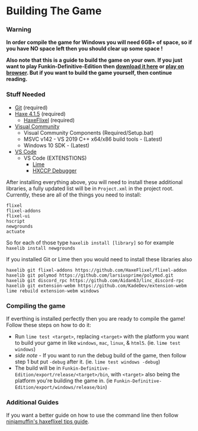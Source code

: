 # Building The Game

### Warning
**In order compile the game for Windows you will need 6GB+ of space, so if you have NO space left then you should clear up some space !**

**Also note that this is a guide to build the game on your own. If you just want to play Funkin-Definitive-Edition then [download it here](https://github.com/AnimatingLegend/Funkin-Definitive-Edition/releases) or [play on browser](https://animatinglegend.github.io/). But if you want to build the game yourself, then continue reading.**

### Stuff Needed
- [Git](https://git-scm.com/) (required)
- [Haxe 4.1.5](https://haxe.org/download/version/4.1.5/) (required)
    - [HaxeFlixel](https://haxeflixel.com/documentation/install-haxeflixel/) (required)
- [Visual Community](https://visualstudio.microsoft.com/)
     - Visual Community Components (Required/Setup.bat)
     - MSVC v142 - VS 2019 C++ x64/x86 build tools - (Latest)
     - Windows 10 SDK - (Latest)
- [VS Code](https://code.visualstudio.com/Download)
    - VS Code (EXTENSTIONS)
        - [Lime](https://marketplace.visualstudio.com/items?itemName=openfl.lime-vscode-extension)
        - [HXCCP Debugger](https://marketplace.visualstudio.com/items?itemName=vshaxe.hxcpp-debugger)

After installing everything above, you will need to install these additional libraries, a fully updated list will be in `Project.xml` in the project root. Currently, these are all of the things you need to install:
```
flixel
flixel-addons
flixel-ui
hscript
newgrounds
actuate
```
So for each of those type ``haxelib install [library]`` so for example ``haxelib install newgrounds``

If you installed Git or Lime then you would need to install these libraries also

```
haxelib git flixel-addons https://github.com/HaxeFlixel/flixel-addon
haxelib git polymod https://github.com/larsiusprime/polymod.git
haxelib git discord_rpc https://github.com/Aidan63/linc_discord-rpc
haxelib git extension-webm https://github.com/KadeDev/extension-webm
lime rebuild extension-webm windows
```

### Compiling the game
If everthing is installed perfectly then you are ready to compile the game! Follow these steps on how to do it:
- Run ```lime test <target>```, replacing ```<target>``` with the platform you want to build your game in like ```windows```, ```mac```, ```linux```, & ```html5```. (ie. ```lime test windows```)
- *side note* - If you want to run the debug build of the game, then follow step 1 but put ```-debug``` after it. (ie. ```lime test windows -debug```)
- The build will be in ```Funkin-Definitive-Edition/export/release/<target>/bin```, with ```<target>``` also being the platform you're building the game in. (ie ```Funkin-Definitive-Edition/export/windows/release/bin```)

### Additional Guides
If you want a better guide on how to use the command line then follow [ninjamuffin's haxeflixel tips guide](https://ninjamuffin99.newgrounds.com/news/post/1090480).